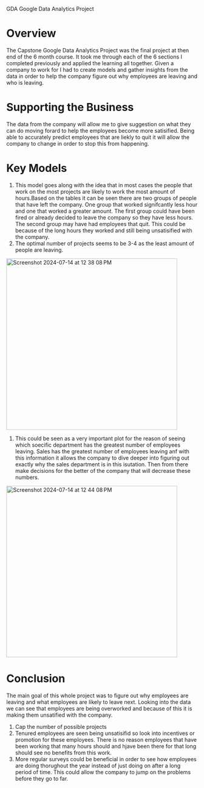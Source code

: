 GDA
Google Data Analytics Project

# Overview
The Capstone Google Data Analytics Project was the final project at then end of the 6 month course. It took me through each of the
6 sections I completed previously and applied the learning all together. Given a company to work for I had to create models and gather insights from the data in order to help the company figure out why employees are leaving and who is leaving.

# Supporting the Business
The data from the company will allow me to give suggestion on what they can do moving forard to help the employees become more satisified. Being able to accurately predict employees that are liekly to quit it will allow the company to change in order to stop this from happening. 

# Key Models
1. This model goes along with the idea that in most cases the people that work on the most projects are likely to work the most amount of hours.Based on the tables it can be seen there are two groups of people that have left the company. One group that worked signifcantly less hour and one that worked a greater amount. The first group could have been fired or already decided to leave the company so they have less hours. The second group may have had employees that quit. This could be because of the long hours they worked and still being unsatisified with the company.
2. The optimal number of projects seems to be 3-4 as the least amount of people are leaving. 
<img width="450" alt="Screenshot 2024-07-14 at 12 38 08 PM" src="https://github.com/user-attachments/assets/75682fe0-1a75-4d7c-a075-6bfa9e89e010">

1. This could be seen as a very important plot for the reason of seeing which soecific department has the greatest number of employees leaving. Sales has the greatest number of employees leaving anf with this information it allows the company to dive deeper into figuring out exactly why the sales department is in this isutation. Then from there make decisions for the better of the company that will decrease these numbers.
<img width="450" alt="Screenshot 2024-07-14 at 12 44 08 PM" src="https://github.com/user-attachments/assets/cbcbbac7-8e39-42a8-8429-95f27a537e88">

# Conclusion
The main goal of this whole project was to figure out why employees are leaving and what employees are likely to leave next. Looking into the data we can see that employees are being overworked and because of this it is making them unsatified with the company.
1. Cap the number of possible projects
2. Tenured employees are seen being unsatisifid so look into incentives or promotion for these employees. There is no reason employees that have been working that many hours should and hjave been there for that long should see no benefits from this work.
3. More regular surveys could be beneficial in order to see how employees are doing thorughout the year instead of just doing on after a long period of time. This could allow the company to jump on the problems before they go to far.
